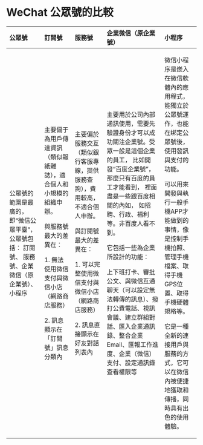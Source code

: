 # WeChat 公眾號的比較



<table>
  <thead>
    <tr>
      <th style="text-align:left">&#x516C;&#x773E;&#x865F;</th>
      <th style="text-align:left">&#x8A02;&#x95B1;&#x865F;</th>
      <th style="text-align:left">&#x670D;&#x52D9;&#x865F;</th>
      <th style="text-align:left">&#x4F01;&#x696D;&#x5FAE;&#x4FE1;&#xFF08;&#x539F;&#x4F01;&#x696D;&#x865F;&#xFF09;</th>
      <th
      style="text-align:left">&#x5C0F;&#x7A0B;&#x5E8F;</th>
    </tr>
  </thead>
  <tbody>
    <tr>
      <td style="text-align:left">&#x516C;&#x773E;&#x865F;&#x7684;&#x7BC4;&#x570D;&#x662F;&#x6700;&#x5EE3;&#x7684;&#xFF0C;
        &#x5373;&#x201C;&#x5FAE;&#x4FE1;&#x516C;&#x773E;&#x5E73;&#x81FA;&#x201D;&#xFF0C;&#x516C;&#x773E;&#x865F;&#x5305;&#x62EC;&#xFF1A;
        &#x8A02;&#x95B1;&#x865F;&#x3001; &#x670D;&#x52D9;&#x865F;&#x3001;&#x4F01;&#x696D;&#x5FAE;&#x4FE1;&#xFF08;&#x539F;&#x4F01;&#x696D;&#x865F;&#xFF09;&#x3001;&#x5C0F;&#x7A0B;&#x5E8F;</td>
      <td
      style="text-align:left">
        <p>&#x4E3B;&#x8981;&#x504F;&#x4E8E;&#x70BA;&#x7528;&#x6236;&#x50B3;&#x9054;&#x8CC7;&#x8A0A;&#xFF08;&#x985E;&#x4F3C;&#x5831;&#x7D19;&#x96DC;&#x8A8C;&#xFF09;&#xFF0C;&#x9069;&#x5408;&#x500B;&#x4EBA;&#x548C;&#x5C0F;&#x898F;&#x6A21;&#x7684;&#x7D44;&#x7E54;&#x7533;&#x8FA6;&#x3002;</p>
        <p>&#x8207;&#x670D;&#x52D9;&#x865F;&#x6700;&#x5927;&#x7684;&#x5DEE;&#x7570;&#x5728;&#xFF1A;</p>
        <p>1. &#x7121;&#x6CD5;&#x4F7F;&#x7528;&#x5FAE;&#x4FE1;&#x652F;&#x4ED8;&#x8207;&#x5FAE;&#x4FE1;&#x5C0F;&#x5E97;&#xFF08;&#x7DB2;&#x8DEF;&#x5546;&#x5E97;&#x670D;&#x52D9;&#xFF09;</p>
        <p>2. &#x8A0A;&#x606F;&#x986F;&#x793A;&#x5728;&#x300C;&#x8A02;&#x95B1;&#x865F;&#x300D;&#x8A0A;&#x606F;&#x5206;&#x985E;&#x5167;</p>
        </td>
        <td style="text-align:left">
          <p>&#x4E3B;&#x8981;&#x504F;&#x65BC;&#x670D;&#x52D9;&#x4EA4;&#x4E92;&#xFF08;&#x985E;&#x4F3C;&#x9280;&#x884C;&#x5BA2;&#x670D;&#x5C08;&#x7DDA;&#xFF0C;&#x63D0;&#x4F9B;&#x670D;&#x52D9;&#x67E5;&#x8A62;&#xFF09;&#xFF0C;&#x8CBB;&#x7528;&#x8F03;&#x9AD8;&#xFF0C;&#x4E0D;&#x9069;&#x5408;&#x500B;&#x4EBA;&#x7533;&#x8FA6;&#x3002;</p>
          <p>&#x8207;&#x8A02;&#x95B1;&#x865F;&#x6700;&#x5927;&#x7684;&#x5DEE;&#x7570;&#x5728;&#xFF1A;</p>
          <p>1. &#x53EF;&#x4EE5;&#x5B8C;&#x6574;&#x4F7F;&#x7528;&#x5FAE;&#x4FE1;&#x652F;&#x4ED8;&#x8207;&#x5FAE;&#x4FE1;&#x5C0F;&#x5E97;&#xFF08;&#x7DB2;&#x8DEF;&#x5546;&#x5E97;&#x670D;&#x52D9;&#xFF09;</p>
          <p>2. &#x8A0A;&#x606F;&#x76F4;&#x63A5;&#x986F;&#x793A;&#x5728;&#x597D;&#x53CB;&#x5C0D;&#x8A71;&#x5217;&#x8868;&#x5167;</p>
        </td>
        <td style="text-align:left">
          <p>&#x4E3B;&#x8981;&#x7528;&#x65BC;&#x516C;&#x53F8;&#x5167;&#x90E8;&#x901A;&#x8A0A;&#x4F7F;&#x7528;&#xFF0C;&#x9700;&#x8981;&#x5148;&#x9A57;&#x8B49;&#x8EAB;&#x4EFD;&#x624D;&#x53EF;&#x4EE5;&#x6210;&#x529F;&#x95DC;&#x6CE8;&#x4F01;&#x696D;&#x865F;&#x3002;&#x53D7;&#x773E;&#x4E00;&#x822C;&#x662F;&#x9019;&#x500B;&#x4F01;&#x696D;&#x7684;&#x54E1;&#x5DE5;&#xFF0C;
            &#x6BD4;&#x5982;&#x958B;&#x767C;&#x201C;&#x767E;&#x5EA6;&#x4F01;&#x696D;&#x865F;&#x201D;&#xFF0C;
            &#x90A3;&#x9EBC;&#x53EA;&#x6709;&#x767E;&#x5EA6;&#x7684;&#x54E1;&#x5DE5;&#x624D;&#x80FD;&#x770B;&#x5230;&#xFF0C;
            &#x88E1;&#x9762;&#x76E1;&#x662F;&#x4E00;&#x4E9B;&#x8DDF;&#x767E;&#x5EA6;&#x76F8;&#x95DC;&#x7684;&#x5167;&#x5982;&#xFF0C;
            &#x5982;&#x62DB;&#x8058;&#x3001;&#x884C;&#x653F;&#x3001;&#x798F;&#x5229;&#x7B49;&#x3002;&#x975E;&#x767E;&#x5EA6;&#x4EBA;&#x770B;&#x4E0D;&#x5230;&#x3002;</p>
          <p>&#x5B83;&#x5305;&#x62EC;&#x4E00;&#x4E9B;&#x70BA;&#x4F01;&#x696D;&#x6240;&#x8A2D;&#x8A08;&#x7684;&#x529F;&#x80FD;&#xFF1A;</p>
          <p>&#x4E0A;&#x4E0B;&#x73ED;&#x6253;&#x5361;&#x3001;&#x5BE9;&#x6279;&#x516C;&#x6587;&#x3001;&#x8207;&#x5FAE;&#x4FE1;&#x4E92;&#x901A;&#x804A;&#x5929;&#xFF08;&#x53EF;&#x4EE5;&#x8A2D;&#x5B9A;&#x7121;&#x6CD5;&#x8F49;&#x50B3;&#x7684;&#x8A0A;&#x606F;&#xFF09;&#x3001;&#x64A5;&#x6253;&#x516C;&#x8CBB;&#x96FB;&#x8A71;&#x3001;&#x8996;&#x8A0A;&#x6703;&#x8B70;&#x3001;&#x5EFA;&#x7ACB;&#x7FA4;&#x7D44;&#x5C0D;&#x8A71;&#x3001;&#x532F;&#x5165;&#x4F01;&#x696D;&#x901A;&#x8A0A;&#x9304;&#x3001;&#x6574;&#x5408;&#x4F01;&#x696D;Email&#x3001;&#x532F;&#x5831;&#x5DE5;&#x4F5C;&#x9032;&#x5EA6;&#x3001;&#x4F01;&#x696D;&#xFF08;&#x5FAE;&#x4FE1;&#xFF09;&#x652F;&#x4ED8;&#x3001;&#x8A2D;&#x5B9A;&#x901A;&#x8A0A;&#x9304;&#x67E5;&#x770B;&#x6B0A;&#x9650;&#x7B49;</p>
        </td>
        <td style="text-align:left">
          <p>&#x5FAE;&#x4FE1;&#x5C0F;&#x7A0B;&#x5E8F;&#x662F;&#x5D4C;&#x5165;&#x5728;&#x5FAE;&#x4FE1;&#x8EDF;&#x9AD4;&#x5167;&#x7684;&#x61C9;&#x7528;&#x7A0B;&#x5F0F;&#xFF0C;&#x80FD;&#x7368;&#x7ACB;&#x65BC;&#x516C;&#x773E;&#x865F;&#x904B;&#x4F5C;&#xFF0C;&#x4E5F;&#x80FD;&#x5728;&#x7ED1;&#x5B9A;&#x516C;&#x773E;&#x865F;&#x5F8C;&#xFF0C;&#x4F7F;&#x7528;&#x767C;&#x8A0A;&#x8207;&#x652F;&#x4ED8;&#x7684;&#x529F;&#x80FD;&#x3002;</p>
          <p>&#x53EF;&#x4EE5;&#x7528;&#x4F86;&#x958B;&#x767C;&#x8207;&#x57F7;&#x884C;&#x4E00;&#x822C;&#x624B;&#x6A5F;APP&#x624D;&#x80FD;&#x505A;&#x5230;&#x7684;&#x4E8B;&#x60C5;&#xFF0C;&#x50CF;&#x662F;&#x63A7;&#x5236;&#x624B;&#x6A5F;&#x62CD;&#x7167;&#x3001;&#x7BA1;&#x7406;&#x624B;&#x6A5F;&#x6A94;&#x6848;&#x3001;&#x53D6;&#x5F97;&#x624B;&#x6A5F;GPS&#x4F4D;&#x7F6E;&#x3001;&#x53D6;&#x5F97;&#x624B;&#x6A5F;&#x786C;&#x9AD4;&#x898F;&#x683C;&#x7B49;&#x3002;</p>
          <p>&#x5B83;&#x662F;&#x4E00;&#x7A2E;&#x5168;&#x65B0;&#x7684;&#x9023;&#x63A5;&#x7528;&#x6236;&#x8207;&#x670D;&#x52D9;&#x7684;&#x65B9;&#x5F0F;&#xFF0C;&#x5B83;&#x53EF;&#x4EE5;&#x5728;&#x5FAE;&#x4FE1;&#x5167;&#x88AB;&#x4FBF;&#x6377;&#x5730;&#x7372;&#x53D6;&#x548C;&#x50B3;&#x64AD;&#xFF0C;&#x540C;&#x6642;&#x5177;&#x6709;&#x51FA;&#x8272;&#x7684;&#x4F7F;&#x7528;&#x9AD4;&#x9A57;&#x3002;</p>
        </td>
    </tr>
  </tbody>
</table>
